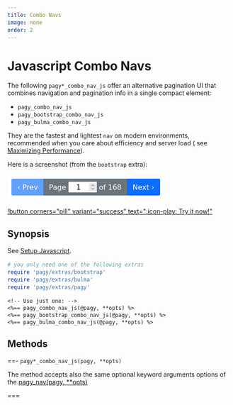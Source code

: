 ```yaml
---
title: Combo Navs
image: none
order: 2
---
```


# Javascript Combo Navs

The following `pagy*_combo_nav_js` offer an alternative pagination UI that combines navigation and pagination info in a single
compact element:

- `pagy_combo_nav_js`
- `pagy_bootstrap_combo_nav_js`
- `pagy_bulma_combo_nav_js`

They are the fastest and lightest `nav` on modern environments, recommended when you care about efficiency and server load (
see [Maximizing Performance](/docs/Practical%20Guide/how-to.md#maximize-performance)).

Here is a screenshot (from the `bootstrap` extra):

![bootstrap_combo_nav_js](/docs/assets/images/bootstrap_combo_nav_js.png)

[!button corners="pill" variant="success" text=":icon-play: Try it now!"](/docs/Practical%20Guide/playground.md#3-demo-app)

## Synopsis

See [Setup Javascript](setup.md).

```ruby pagy.rb (initializer)
# you only need one of the following extras
require 'pagy/extras/bootstrap'
require 'pagy/extras/bulma'
require 'pagy/extras/pagy'
```

```erb Any View
<!-- Use just one: -->
<%== pagy_combo_nav_js(@pagy, **opts) %>
<%== pagy_bootstrap_combo_nav_js(@pagy, **opts) %>
<%== pagy_bulma_combo_nav_js(@pagy, **opts) %>
```

## Methods

==- `pagy*_combo_nav_js(pagy, **opts)`

The method accepts also the same optional keyword arguments options of
the [pagy_nav(pagy, **opts)](/docs/api/frontend.md#pagy-nav-pagy-opts)

===
